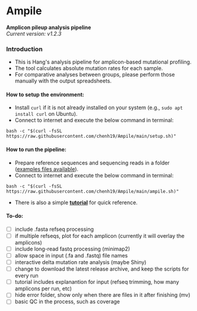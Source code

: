 # Ampile
**Amplicon pileup analysis pipeline**  
*Current version: v1.2.3*  

### Introduction

- This is Hang's analysis pipeline for amplicon-based mutational profiling.
- The tool calculates absolute mutation rates for each sample.
- For comparative analyses between groups, please perform those manually with the output spreadsheets.

#### How to setup the environment:

- Install ```curl``` if it is not already installed on your system (e.g., ```sudo apt install curl``` on Ubuntu).
- Connect to internet and execute the below command in terminal:
```
bash -c "$(curl -fsSL https://raw.githubusercontent.com/chenh19/Ampile/main/setup.sh)"
```

#### How to run the pipeline:

- Prepare reference sequences and sequencing reads in a folder ([examples files available](https://github.com/chenh19/Ampile/tree/main/examples)).
- Connect to internet and execute the below command in terminal:
```
bash -c "$(curl -fsSL https://raw.githubusercontent.com/chenh19/Ampile/main/ampile.sh)"
```
- There is also a simple [**tutorial**](https://chenh19.github.io/Ampile/) for quick reference.

#### To-do:

- [ ] include .fasta refseq processing
- [ ] if multiple refseqs, plot for each amplicon (currently it will overlay the amplicons)
- [ ] include long-read fastq processing (minimap2)
- [ ] allow space in input (.fa and .fastq) file names
- [ ] interactive delta mutation rate analysis (maybe Shiny)
- [ ] change to download the latest release archive, and keep the scripts for every run
- [ ] tutorial includes explanantion for input (refseq trimming, how many amplicons per run, etc)
- [ ] hide error folder, show only when there are files in it after finishing (mv)
- [ ] basic QC in the process, such as coverage

